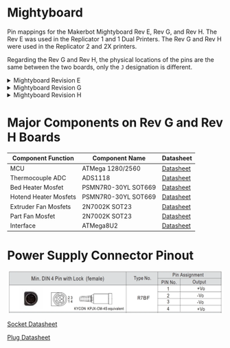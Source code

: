 # Mightyboard
Pin mappings for the Makerbot Mightyboard Rev E, Rev G, and Rev H. The Rev E was used in the Replicator 1 and 1 Dual Printers. The Rev G and Rev H were used in the Replicator 2 and 2X printers.

Regarding the Rev G and Rev H, the physical locations of the pins are the same between the two boards, only the `J` designation is different.

<details><summary>Mightyboard Revision E</summary>
<p>

## Mightyboard Revision E
The [Mightyboard Rev E is fully open source from Makerbot themselves.](https://www.thingiverse.com/thing:16058) It and other electronic parts of the Replicator 1 family can be found at [Makerbot's Thingiverse page](https://www.thingiverse.com/makerbot/designs). Most of the useful parts are on pages 23-27, I recommend sorting the designs by oldest to newest.

## Schematic

![Rev_E_Schematic](Documentation\Mightyboard\Mightyboard_Rev_E\Rev_E_Schematic.png)

All files for the board can be found in the [Mightyboard_Rev_E Folder](Documentation\Mightyboard\Mightyboard_Rev_E)
</p>
</details>

<details><summary>Mightyboard Revision G</summary>
<p>

## Mightyboard Revision G
[Table of Connectors](Mightyboard_Rev_G/Connectors.md)

[Pins in Use](Mightyboard_Rev_G/Pins_in_use.md)

## Physical Notes
|            Rev G             |
|------------------------------|
| Beeper on underside of board |
| Includes a pcb_fan header    |

## Pinout Guide

![Pinout](Documents/Rev-G/Mightyboard_Rev_G_Pinout_Guide.png)

Pictures of the board can be found in the [Documents](Documents) folder.

</p>
</details>

<details><summary>Mightyboard Revision H</summary>
<p>

## Mightyboard Revision H
[Table of Connectors](Mightyboard_Rev_H/Connectors.md)

[Pins in Use](Mightyboard_Rev_H/Pins_in_use.md)

## Physical Notes
|            Rev H            |
|-----------------------------|
| Beeper on top side of board |
| Missing a pcb_fan header    |

## Pinout Guide

![Pinout](Documents/Rev-H/Mightyboard_Rev_H_Pinout_Guide.png)

Pictures of the board can be found in the [Documents](Documents) folder.

</p>
</details>

# Major Components on Rev G and Rev H Boards

|     Component Function      |        Component Name       |          Datasheet          |
|-----------------------------|-----------------------------|-----------------------------|
|             MCU             |       ATMega 1280/2560      | [Datasheet](Documents/ATmega640-1280-1281-2560-2561-Datasheet.pdf) |
|      Thermocouple ADC       |           ADS1118           | [Datasheet](Documents/ads1118.pdf) |
|      Bed Heater Mosfet      |     PSMN7R0-30YL SOT669     | [Datasheet](Documents/PSMN7R0-30YL.pdf) |
|    Hotend Heater Mosfets    |     PSMN7R0-30YL SOT669     | [Datasheet](Documents/PSMN7R0-30YL.pdf) |
|     Extruder Fan Mosfets    |        2N7002K SOT23        | [Datasheet](Documents/2N7002K.PDF) |
|       Part Fan Mosfet       |        2N7002K SOT23        | [Datasheet](Documents/2N7002K.PDF) |
|          Interface          |          ATMega8U2          | [Datasheet](Documents/ATmega8U2-16U2-32U2-Datasheet.pdf) |

# Power Supply Connector Pinout

![Power Connector Pinout Image](Documents/Power_Connector.webp)

[Socket Datasheet](Documents/Kycon_KPJX-CM-4S.pdf)

[Plug Datasheet](Documents/Kycon_KPPX-4P.pdf)